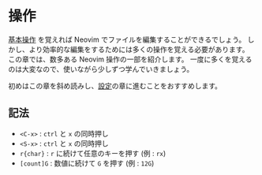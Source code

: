 # 操作

[基本操作](../begin/minimum-operation.md) を覚えれば Neovim でファイルを編集することができるでしょう。
しかし、より効率的な編集をするためには多くの操作を覚える必要があります。
この章では、数多ある Neovim 操作の一部を紹介します。
一度に多くを覚えるのは大変なので、使いながら少しずつ学んでいきましょう。

初めはこの章を斜め読みし、[設定](../config/README.md)の章に進むことをおすすめします。

## 記法

- `<C-x>` : `ctrl` と `x` の同時押し
- `<S-x>` : `ctrl` と `x` の同時押し
- `r{char}` : `r` に続けて任意のキーを押す (例 : `rx`)
- `[count]G` : 数値に続けて `G` を押す (例 : `12G`)
